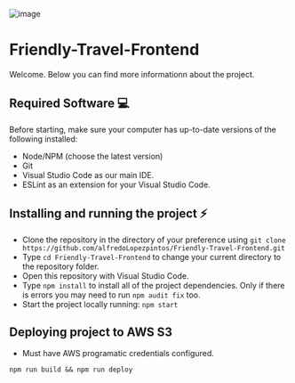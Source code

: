 ![image](http://34.133.144.217/buildStatus/icon?job=Friendly-Frontend)

# Friendly-Travel-Frontend

Welcome. Below you can find more informationn about the project.

<!-- TODO: MAKE PUBLIC WHEN LINK (Github-page) IS READY -->
<!--You can see the running app following this link: Github-page
//Or set it up locally:-->

## Required Software :computer:

Before starting, make sure your computer has up-to-date versions of the following installed:

* Node/NPM (choose the latest version)
* Git
* Visual Studio Code as our main IDE.
* ESLint as an extension for your Visual Studio Code.

## Installing and running the project :zap:
* Clone the repository in the directory of your preference using `git clone https://github.com/alfredoLopezpintos/Friendly-Travel-Frontend.git`
* Type `cd Friendly-Travel-Frontend` to change your current directory to the repository folder.
* Open this repository with Visual Studio Code.
* Type `npm install` to install all of the project dependencies. Only if there is errors you may need to run `npm audit fix` too.
* Start the project locally running: `npm start`

## Deploying project to AWS S3
* Must have AWS programatic credentials configured.

`npm run build && npm run deploy`
